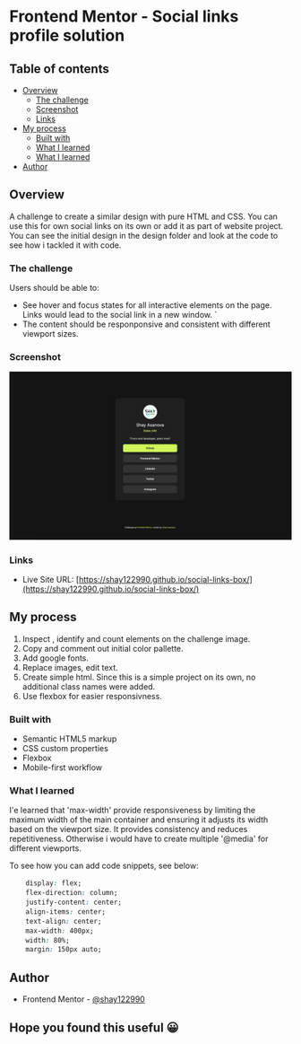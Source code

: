 # Frontend Mentor - Social links profile solution


## Table of contents

- [Overview](#overview)
  - [The challenge](#the-challenge)
  - [Screenshot](#screenshot)
  - [Links](#links)
- [My process](#my-process)
  - [Built with](#built-with)
  - [What I learned](#what-i-learned)
  - [What I learned](#what-i-learned)
- [Author](#author)



## Overview
A challenge to create a similar design with pure HTML and CSS. You can use this for own social links on its own or add it as part of website project. You can see the initial design in the design folder and look at the code to see how i tackled it with code.

### The challenge

Users should be able to:

- See hover and focus states for all interactive elements on the page. Links would lead to the social link in a new window. `
- The content should be responponsive and consistent with different viewport sizes.

### Screenshot

![](./assets/images/Screenshot.jpg)


### Links

- Live Site URL: [https://shay122990.github.io/social-links-box/](https://shay122990.github.io/social-links-box/)

## My process
1. Inspect , identify and count elements on the challenge image.
2. Copy and comment out initial color pallette.
3. Add google fonts.
4. Replace images, edit text.
5. Create simple html. Since this is a simple project on its own, no additional class names were added. 
6. Use flexbox for easier responsivness.
### Built with

- Semantic HTML5 markup
- CSS custom properties
- Flexbox
- Mobile-first workflow

### What I learned

I'e learned that 'max-width'  provide responsiveness by limiting the maximum width of the main container and ensuring it adjusts its width based on the viewport size. It provides consistency and reduces repetitiveness. Otherwise i would have to create multiple '@media' for different viewports. 

To see how you can add code snippets, see below:

```css
    display: flex;
    flex-direction: column;
    justify-content: center;
    align-items: center;
    text-align: center; 
    max-width: 400px; 
    width: 80%;
    margin: 150px auto;
```

## Author

- Frontend Mentor - [@shay122990](hhttps://www.frontendmentor.io/profile/shay122990)

## Hope you found this useful 😀



